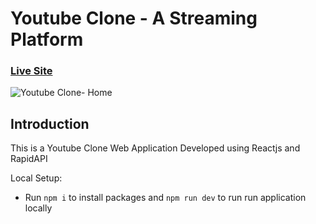 # Youtube Clone - A Streaming Platform

### [Live Site](https://youtube-clone-73sc.onrender.com)

![Youtube Clone- Home](https://i.postimg.cc/z3mrjHDW/home.png)

## Introduction
This is a Youtube Clone Web Application Developed using Reactjs and RapidAPI

Local Setup:

- Run ```npm i``` to install packages and ```npm run dev``` to run run application locally
